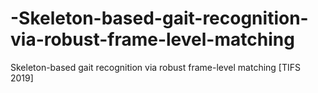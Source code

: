# -Skeleton-based-gait-recognition-via-robust-frame-level-matching
 Skeleton-based gait recognition via robust frame-level matching [TIFS 2019]
